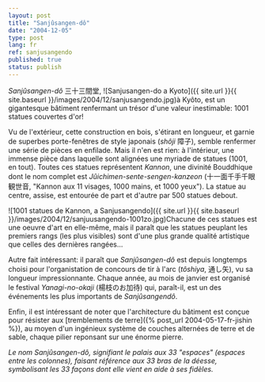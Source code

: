 ```yaml
---
layout: post
title: "Sanjûsangen-dô"
date: "2004-12-05"
type: post
lang: fr
ref: sanjusangendo
published: true
status: publish
---
```




_Sanjûsangen-dô_ 三十三間堂, ![Sanjusangen-do a Kyoto]({{ site.url }}{{ site.baseurl }}/images/2004/12/sanjusangendo.jpg)à Kyôto, est un gigantesque bâtiment renfermant un trésor d'une valeur inestimable: 1001 statues couvertes d'or!

Vu de l'extérieur, cette construction en bois, s'étirant en longueur, et garnie de superbes porte-fenêtres de style japonais (_shôji_ 障子), semble renfermer une série de pièces en enfilade. Mais il n'en est rien: à l'intérieur, une immense pièce dans laquelle sont alignées une myriade de statues (1001, en tout). Toutes ces statues représentent _Kannon_, une divinité Bouddhique dont le nom complet est _Jûichimen-sente-sengen-kanzeon_ (十一面千手千眼観世音, "Kannon aux 11 visages, 1000 mains, et 1000 yeux"). La statue au centre, assise, est entourée de part et d'autre par 500 statues debout.

![1001 statues de Kannon, a Sanjusangendo]({{ site.url }}{{ site.baseurl }}/images/2004/12/sanjuusangendo-1001zo.jpg)Chacune de ces statues est une oeuvre d'art en elle-même, mais il paraît que les statues peuplant les premiers rangs (les plus visibles) sont d'une plus grande qualité artistique que celles des dernières rangées...

Autre fait intéressant: il paraît que _Sanjûsangen-dô_ est depuis longtemps choisi pour l'organistation de concours de tir à l'arc (_tôshiya_, 通し矢), vu sa longueur impressionnante. Chaque année, au mois de janvier est organisé le festival _Yanagi-no-okaji_ (楊枝のお加待) qui, paraît-il, est un des événements les plus importants de _Sanjûsangendô_.

Enfin, il est intéressant de noter que l'architecture du bâtiment est conçue pour résister aux [tremblements de terre]({% post_url 2004-05-17-fr-jishin %}), au moyen d'un ingénieux système de couches alternées de terre et de sable, chaque pilier reponsant sur une énorme pierre.

_Le nom _Sanjûsangen-dô_, signifiant le palais aux 33 "espaces" (espaces entre les colonnes), faisant référence aux 33 bras de la déesse, symbolisant les 33 façons dont elle vient en aide à ses fidèles._


